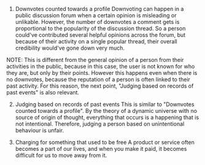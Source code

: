 1. Downvotes counted towards a profile
Downvoting can happen in a public discussion forum when a certain opinion is misleading or unlikable. However, the number of downvotes a comment gets is proportional to the popularity of the discussion thread. So a person could've contributed several helpful opinions across the forum, but because of their activity on a single popular thread, their overall credibility would've gone down very much.

NOTE: This is different from the general opinion of a person from their activities in the public, because in this case, the user is not known for who they are, but only by their points. However this happens even when there is no downvotes, because the reputation of a person is often linked to their past activity. For this reason, the next point, "Judging based on records of past events" is also relevant.

2. Judging based on records of past events
This is similar to "Downvotes counted towards a profile". By the theory of a dynamic universe with no source of origin of thought, everything that occurs is a happening that is not intentional. Therefore, judging a person based on unintentional behaviour is unfair.

3. Charging for something that used to be free
A product or service often becomes a part of our lives, and when you make it paid, it becomes difficult for us to move away from it.